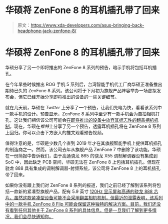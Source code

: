 # 华硕将 ZenFone 8 的耳机插孔带了回来

> 原文：<https://www.xda-developers.com/asus-bringing-back-headphone-jack-zenfone-8/>

# 华硕将 ZenFone 8 的耳机插孔带了回来

华硕分享了另一个即将推出的 ZenFone 8 系列的预告，暗示手机将包括耳机插孔。

在今年早些时候推出 ROG 手机 5 系列后，台湾智能手机代工厂商华硕正准备推出期待已久的 ZenFone 8 系列。该公司将于下月初为旗舰产品阵容举办一场虚拟发布会，但它已经开始分享即将推出的设备的一些关键细节。

就在几天前，华硕在 *Twitter* 上分享了一个预告，让我们先睹为快，看看该系列中一款手机的设计。预告显示，ZenFone 8 系列中至少有一款手机会为自拍相机打孔，这让我们相信该公司可能会[在即将推出的设备中放弃其标志性的翻盖相机机制](https://www.xda-developers.com/asus-zenfone-8-flip-camera/)。现在，华硕在*推特*上分享了另一个预告，透露耳机插孔将在 ZenFone 8 系列上回归。你可以点击下方嵌入的推文观看预告视频。

值得注意的是，华硕是少数几个直到 2019 年才在其旗舰智能手机上提供耳机插孔的制造商之一。然而，该公司去年从旗舰产品 ZenFone 7 中删除了该功能。华硕在一份简报中告诉我们，由于高通骁龙 865 的骁龙 X55 调制解调器没有集成到 SoC 中，因此缺乏 PCB 空间，华硕无法在 ZenFone 8 上包括耳机插孔。但现在骁龙 888 具有集成的调制解调器-射频系统，该公司将 ZenFone 8 上的耳机插孔带了回来。

如果你没有跟上我们对 ZenFone 8 系列的报道，我们之前已经了解到该系列将包括一款新的紧凑型旗舰产品，配有 5.9 英寸 [120Hz 显示屏和高通的骁龙 888 芯片。虽然这款紧凑型设备可能不会采用翻盖相机机制，但最近的泄露表明，该系列中的一款手机 ZenFone 8 Flip 可能会保留这种独特的解决方案。目前，我们还没有看到任何其他关于 ZenFone 8 系列的具体信息。但是一旦我们了解到更多情况，我们会尽快通知你。](https://www.xda-developers.com/asus-zenfone-8-higher-refresh-rate/)